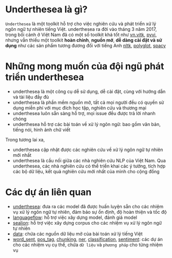# Underthesea là gì?

`Underthesea` là một toolkit hỗ trợ cho việc nghiên cứu và phát triển xử lý ngôn ngữ tự nhiên tiếng Việt. underthesea ra đời vào tháng 3 năm 2017, trong bối cảnh ở Việt Nam đã có một số toolkit khá tốt như [vn.vitk](https://github.com/phuonglh/vn.vitk), [pyvi](https://pypi.python.org/pypi/pyvi), nhưng vẫn thiếu một toolkit **hoàn chỉnh**, **nguồn mở**, **dễ dàng cài đặt và sử dụng** như các sản phẩm tương đương đối với tiếng Anh [nltk](http://www.nltk.org/), [polyglot](https://github.com/aboSamoor/polyglot), [spacy](https://spacy.io/)

# Những mong muốn của đội ngũ phát triển underthesea

* underthesea là một công cụ dễ sử dụng, dễ cài đặt, cùng với hướng dẫn và tài liệu đầy đủ
* underthesea là phần mềm nguồn mở, tất cả mọi người đều có quyền sử dụng miễn phí với mục đích học tập, nghiên cứu và thương mại
* underthesea luôn sẵn sàng hỗ trợ, mọi issue đều được trả lời nhanh chóng
* underthesea hỗ trợ các bài toán về xử lý ngôn ngữ: bao gồm văn bản, tiếng nói, hình ảnh chữ viết

Trong tương lai xa, 

* underthesea cập nhật được các nghiên cứu về xử lý ngôn ngữ tự nhiên mới nhất 
* underthesea là cầu nối giữa các nhà nghiên cứu NLP của Việt Nam. Qua underthesea, các nhà nghiên cứu có thể triển khai các ý tưởng, tích hợp các bộ dữ liệu, kết quả nghiên cứu mới nhất của mình cho cộng đồng 

# Các dự án liên quan

* [underthesea](https://github.com/magizbox/underthesea): đưa ra các model đã được huấn luyện sẵn cho các nhiệm vụ xử lý ngôn ngữ tự nhiên, đảm bảo sự ổn định, độ hoàn thiện và tốc độ
* [languageflow](https://github.com/undertheseanlp/languageflow): hỗ trợ việc xây dựng model, đánh giá model 
* [sealion](https://github.com/undertheseanlp/sealion): hỗ trợ việc xây dựng corpus cho các nhiệm vụ xử lý ngôn ngữ tự nhiên 
* [data](https://github.com/undertheseanlp/data): chứa các nguồn dữ liệu mở của bài toán xử lý tiếng Việt
* [word_sent](https://github.com/undertheseanlp/word_sent), [pos_tag](https://github.com/undertheseanlp/pos_tag), [chunking](https://github.com/undertheseanlp/chunking), [ner](https://github.com/undertheseanlp/ner), [classification](https://github.com/undertheseanlp/classification), [sentiment](https://github.com/undertheseanlp/sentiment): các dự án cho các nhiệm vụ cụ thể, chứa `dữ liệu` và `phương pháp`  cho từng nhiệm vụ 